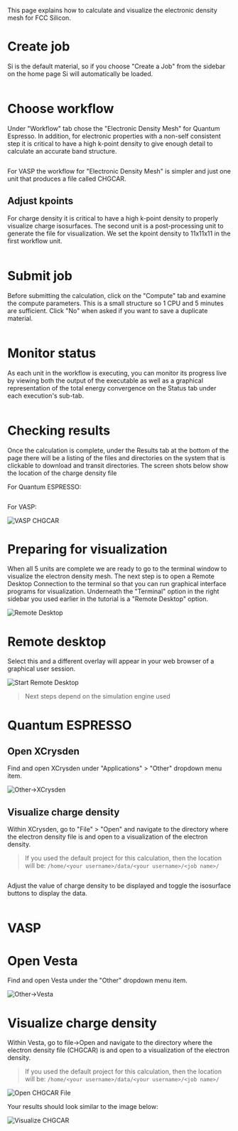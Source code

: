 <!-- by MH -->

This page explains how to calculate and visualize the electronic density mesh for FCC Silicon.

# Create job

Si is the default material, so if you choose "Create a Job" from the sidebar on the home page Si will automatically be loaded.

<img data-gifffer="/images/BandStep1.gif" />

# Choose workflow

Under "Workflow" tab chose the "Electronic Density Mesh" for Quantum Espresso.  In addition, for electronic properties with a non-self consistent step it is critical to have a high k-point density to give enough detail to calculate an accurate band structure.

<img data-gifffer="/images/Charge1.gif" />

For VASP the workflow for "Electronic Density Mesh" is simpler and just one unit that produces a file called CHGCAR.

## Adjust kpoints

For charge density it is critical to have a high k-point density to properly visualize charge isosurfaces.  The second unit is a post-processing unit to generate the file for visualization. We set the kpoint density to 11x11x11 in the first workflow unit.

<img data-gifffer="/images/Charge2.gif" />

# Submit job

Before submitting the calculation, click on the "Compute" tab and examine the compute parameters.  This is a small structure so 1 CPU and 5 minutes are sufficient.  Click "No" when asked if you want to save a duplicate material.

<img data-gifffer="/images/Charge3.gif" />

# Monitor status

As each unit in the workflow is executing, you can monitor its progress live by viewing both the output of the executable as well as a graphical representation of the total energy convergence on the Status tab under each execution's sub-tab.

<img data-gifffer="/images/Charge4.gif" />

# Checking results

Once the calculation is complete, under the Results tab at the bottom of the page there will be a listing of the files and directories on the system that is clickable to download and transit directories.  The screen shots below show the location of the charge density file

For Quantum ESPRESSO:

<img data-gifffer="/images/Charge5.gif" />

For VASP:

![VASP CHGCAR](../../images/CHGCARFile.png "VASP CHGCAR")


# Preparing for visualization

When all 5 units are complete we are ready to go to the terminal window to visualize the electron density mesh.  The next step is to open a Remote Desktop Connection to the terminal so that you can run graphical interface programs for visualization.  Underneath the "Terminal" option in the right sidebar you used earlier in the tutorial is a "Remote Desktop" option.

![Remote Desktop](../../images/ChooseRemoteDesktop.png "Remote Desktop")

# Remote desktop

Select this and a different overlay will appear in your web browser of a graphical user session.

![Start Remote Desktop](../../images/StartRemoteDesktop.png "Start Remote Desktop")

> Next steps depend on the simulation engine used

# Quantum ESPRESSO

## Open XCrysden

Find and open XCrysden under "Applications" > "Other" dropdown menu item.

![Other->XCrysden](../../images/RemoteDesktopApps.png "Other->XCrysden")

## Visualize charge density

Within XCrysden, go to "File" > "Open" and navigate to the directory where the electron density file is and open to a visualization of the electron density.

> If you used the default project for this calculation, then the location will be: `/home/<your username>/data/<your username>/<job name>/`

<img data-gifffer="/images/Charge6.gif" />

Adjust the value of charge density to be displayed and toggle the isosurface buttons to display the data.

<img data-gifffer="/images/Charge7.gif" />

# VASP

# Open Vesta

Find and open Vesta under the "Other" dropdown menu item.

![Other->Vesta](../../images/RemoteDesktopApps.png "Other->Vesta")

# Visualize charge density

Within Vesta, go to file->Open and navigate to the directory where the electron density file (CHGCAR) is and open to a visualization of the electron density.

> If you used the default project for this calculation, then the location will be: `/home/<your username>/data/<your username>/<job name>/`


![Open CHGCAR File](../../images/VESTAOpenCHGCAR.png "Open CHGCAR File")

Your results should look similar to the image below:

![Visualize CHGCAR](../../images/VESTACHGCAR.png "Visualize CHGCAR")
